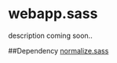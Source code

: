 webapp.sass
===========


description coming soon..

##Dependency
[normalize.sass](https://github.com/leventekk/normalize.sass)